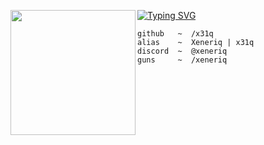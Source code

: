 [![Typing SVG](https://readme-typing-svg.demolab.com?font=Libertinus+Serif+Display&weight=700&size=29&pause=1000&color=FF0000CF&center=true&vCenter=true&width=435&lines=Xeneriq+~+VyleSec;VyleSec+on+top)](https://git.io/typing-svg)
<img align="left" src="https://external-content.duckduckgo.com/iu/?u=https%3A%2F%2Fpngimg.com%2Fuploads%2Fanarchy%2Fanarchy_PNG17.png&f=1&nofb=1&ipt=4c8ee14e7853a8f3b623d4b1202c533c6cf6e6afc75574b1324ec7a184981585" width=200>

```
github   ~  /x31q
alias    ~  Xeneriq | x31q
discord  ~  @xeneriq
guns     ~  /xeneriq
```
